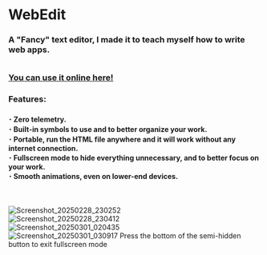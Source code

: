 # WebEdit
<h3>A "Fancy" text editor, I made it to teach myself how to write web apps.<br><br>

[You can use it online here!](https://greenputer.github.io/WebEdit/)<br></h3>
<h3>Features:</h3>
<h4>･ Zero telemetry.<br>
･ Built-in symbols to use and to better organize your work.<br>
･ Portable, run the HTML file anywhere and it will work without any internet connection. <br>
･ Fullscreen mode to hide everything unnecessary, and to better focus on your work. <br>
･ Smooth animations, even on lower-end devices.</h4><br>

![Screenshot_20250228_230252](https://github.com/user-attachments/assets/6971c433-947f-4e13-b558-03f323156531)<br>
![Screenshot_20250228_230412](https://github.com/user-attachments/assets/accb16cb-94c8-4d54-8451-21c4408e6c93)<br>
![Screenshot_20250301_020435](https://github.com/user-attachments/assets/7eeb4135-08c8-4be1-86be-e3a62bc67a98)<br>
![Screenshot_20250301_030917](https://github.com/user-attachments/assets/8caf5474-b707-4242-9565-87b6db3cf00e)
Press the bottom of the semi-hidden button to exit fullscreen mode

